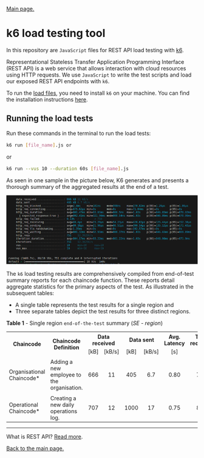 [Main page.](../../../README.md)

# k6 load testing tool

In this repository are `JavaScript` files for REST API load testing with [k6](https://k6.io/). 

Representational Stateless Transfer Application Programming Interface (REST API) is a web service that allows interaction with cloud resources using HTTP requests. We use `JavaScript` to write the test scripts and load our exposed REST API endpoints with `k6`. 

To run the [load files](../k6-linux/), you need to install `k6` on your machine. You can find the installation instructions [here](https://k6.io/docs/getting-started/installation/).

## Running the load tests

Run these commands in the terminal to run the load tests:

```bash
k6 run [file_name].js or 
```
or
```bash
k6 run --vus 10 --duration 60s [file_name].js
```
As seen in one sample in the picture below, K6 generates and presents a thorough summary of the aggregated results at the end of a test.

![k6 results](../../../05-plots/images/01-ops.png)

The `k6` load testing results are comprehensively compiled from end-of-test summary reports for each chaincode function. These reports detail aggregate statistics for the primary aspects of the test. As illustrated in the subsequent tables: 
* A single table represents the test results for a single region and 
* Three separate tables depict the test results for three distinct regions.

**Table 1** - Single region `end-of-the-test` summary (_SE - region_)
<table>
  <tr>
    <th align="center" rowspan="2">Chaincode</th>
    <th align="center"rowspan="2">Chaincode Definition</th>
    <th align="center"colspan="2">Data received</th>
    <th align="center"colspan="2">Data sent</th>
    <th align="center"colspan="1">Avg. Latency</th>
    <th align="center"colspan="1">Total requests</th>
    <th align="center"colspan="1">Requests rate</th>
    <th align="center"colspan="2">Failed</th>
    <th align="center"colspan="1">p(95)</th>
  </tr>
  <tr>
    <td align="center">[kB]</td>
    <td align="center">[kB/s]</td>
    <td align="center">[kB]</td>
    <td align="center">[kB/s]</td>
    <td align="center">[s]</td>
    <td align="center">[#]</td>
    <td align="center">[TPS rate]</td>
    <td align="center">[%]</td>
    <td align="center">[#]</td>
    <td align="center">[ms]</td>
  </tr>
  <tr>
    <td colspan="12"></td>
  </tr>
  <tr>
    <td align="left">Organisational Chaincode*</td>
    <td align="left">Adding a new employee to the organisation.</td>
    <td align="center">666</td>
    <td align="center">11</td>
    <td align="center">405</td>
    <td align="center">6.7</td>
    <td align="center">0.80</td>
    <td align="center">751</td>
    <td align="center">12.3626/s</td>
    <td align="center">0.13</td>
    <td align="center">1</td>
    <td align="center">870.02</td>
  </tr>
  <tr>
    <td colspan="12"></td>
  </tr>
  <tr>
    <td align="left">Operational Chaincode*</td>
    <td align="left">Creating a new daily operations log.</td>
    <td align="center">707</td>
    <td align="center">12</td>
    <td align="center">1000</td>
    <td align="center">17</td>
    <td align="center">0.75</td>
    <td align="center">804</td>
    <td align="center">13.2384/s</td>
    <td align="center">4.60</td>
    <td align="center">37</td>
    <td align="center">847.23</td>
  </tr>
  <!-- Add rows here -->
</table>

___


What is REST API? [Read more](https://www.redhat.com/en/topics/api/what-is-a-rest-api).

[Back to the main page.](../../../README.md)
